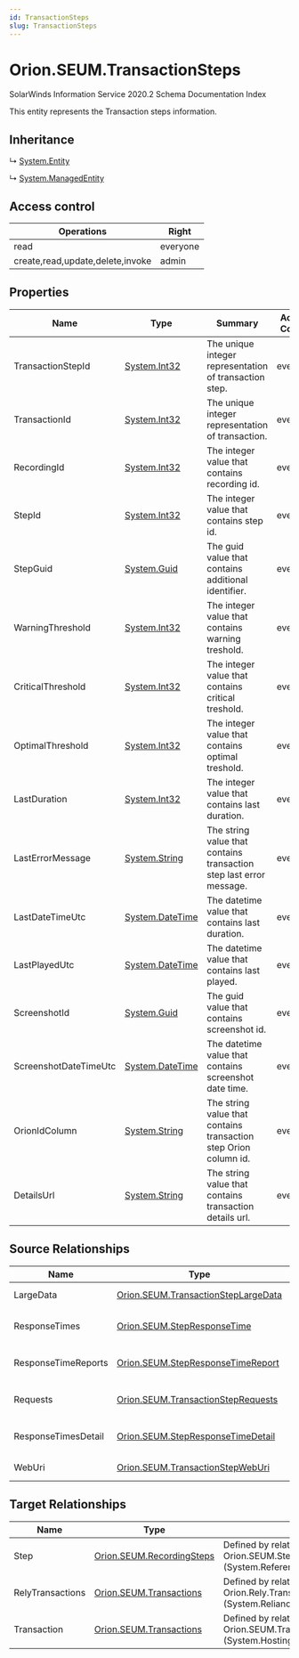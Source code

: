 ```yaml
---
id: TransactionSteps
slug: TransactionSteps
---
```


# Orion.SEUM.TransactionSteps

SolarWinds Information Service 2020.2 Schema Documentation Index

This entity represents the Transaction steps information.

## Inheritance

↳ [System.Entity](./../System/Entity)

↳ [System.ManagedEntity](./../System/ManagedEntity)

## Access control

| Operations | Right |
| ------ | ------ |
| read | everyone |
| create,read,update,delete,invoke | admin |

## Properties

| Name | Type | Summary | Access Control |
| ------ | ------ | ------ | ------ |
| TransactionStepId | [System.Int32](https://docs.microsoft.com/en-us/dotnet/api/system.int32) | The unique integer representation of transaction step. | everyone |
| TransactionId | [System.Int32](https://docs.microsoft.com/en-us/dotnet/api/system.int32) | The unique integer representation of transaction. | everyone |
| RecordingId | [System.Int32](https://docs.microsoft.com/en-us/dotnet/api/system.int32) | The integer value that contains recording id. | everyone |
| StepId | [System.Int32](https://docs.microsoft.com/en-us/dotnet/api/system.int32) | The integer value that contains step id. | everyone |
| StepGuid | [System.Guid](https://docs.microsoft.com/en-us/dotnet/api/system.guid) | The guid value that contains additional identifier. | everyone |
| WarningThreshold | [System.Int32](https://docs.microsoft.com/en-us/dotnet/api/system.int32) | The integer value that contains warning treshold. | everyone |
| CriticalThreshold | [System.Int32](https://docs.microsoft.com/en-us/dotnet/api/system.int32) | The integer value that contains critical treshold. | everyone |
| OptimalThreshold | [System.Int32](https://docs.microsoft.com/en-us/dotnet/api/system.int32) | The integer value that contains optimal treshold. | everyone |
| LastDuration | [System.Int32](https://docs.microsoft.com/en-us/dotnet/api/system.int32) | The integer value that contains last duration. | everyone |
| LastErrorMessage | [System.String](https://docs.microsoft.com/en-us/dotnet/api/system.string) | The string value that contains transaction step last error message. | everyone |
| LastDateTimeUtc | [System.DateTime](https://docs.microsoft.com/en-us/dotnet/api/system.datetime) | The datetime value that contains last duration. | everyone |
| LastPlayedUtc | [System.DateTime](https://docs.microsoft.com/en-us/dotnet/api/system.datetime) | The datetime value that contains last played. | everyone |
| ScreenshotId | [System.Guid](https://docs.microsoft.com/en-us/dotnet/api/system.guid) | The guid value that contains screenshot id. | everyone |
| ScreenshotDateTimeUtc | [System.DateTime](https://docs.microsoft.com/en-us/dotnet/api/system.datetime) | The datetime value that contains screenshot date time. | everyone |
| OrionIdColumn | [System.String](https://docs.microsoft.com/en-us/dotnet/api/system.string) | The string value that contains transaction step Orion column id. | everyone |
| DetailsUrl | [System.String](https://docs.microsoft.com/en-us/dotnet/api/system.string) | The string value that contains transaction details url. | everyone |

## Source Relationships

| Name | Type | Notes |
| ------ | ------ | ------ |
| LargeData | [Orion.SEUM.TransactionStepLargeData](./../Orion.SEUM/TransactionStepLargeData) | Defined by relationship Orion.SEUM.TransactionStepHostsLargeData (System.Hosting) |
| ResponseTimes | [Orion.SEUM.StepResponseTime](./../Orion.SEUM/StepResponseTime) | Defined by relationship Orion.SEUM.TransactionStepReferencesStepResponseTime (System.Reference) |
| ResponseTimeReports | [Orion.SEUM.StepResponseTimeReport](./../Orion.SEUM/StepResponseTimeReport) | Defined by relationship Orion.SEUM.TransactionStepReferencesStepResponseTimeReport (System.Reference) |
| Requests | [Orion.SEUM.TransactionStepRequests](./../Orion.SEUM/TransactionStepRequests) | Defined by relationship Orion.SEUM.TransactionStepReferenesStepRequests (System.Reference) |
| ResponseTimesDetail | [Orion.SEUM.StepResponseTimeDetail](./../Orion.SEUM/StepResponseTimeDetail) | Defined by relationship Orion.SEUM.TransactionStepReferencesStepResponseTimeDetail (System.Reference) |
| WebUri | [Orion.SEUM.TransactionStepWebUri](./../Orion.SEUM/TransactionStepWebUri) | Defined by relationship Orion.SEUM.TransactionStepHostsWebUri (System.Hosting) |

## Target Relationships

| Name | Type | Notes |
| ------ | ------ | ------ |
| Step | [Orion.SEUM.RecordingSteps](./../Orion.SEUM/RecordingSteps) | Defined by relationship Orion.SEUM.StepReferencesTransactionSteps (System.Reference) |
| RelyTransactions | [Orion.SEUM.Transactions](./../Orion.SEUM/Transactions) | Defined by relationship Orion.Rely.TransactionsToSteps (System.Reliance) |
| Transaction | [Orion.SEUM.Transactions](./../Orion.SEUM/Transactions) | Defined by relationship Orion.SEUM.TransactionHostsTransactionSteps (System.Hosting) |

